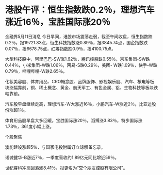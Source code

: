 # 港股午评：恒生指数跌0.2％，理想汽车涨近16％，宝胜国际涨20％

金融界5月11日消息
今日早间，港股市场震荡走弱，截至午间收盘，恒生指数跌0.2％，报19721.83点，恒生科技指数涨0.89％，报3845.74点，国企指数跌0.07％，报6678.75点，红筹指数跌0.9％，报4100.75点。

大型科技股中，阿里巴巴-SW涨1.62％，腾讯控股跌0.55％，京东集团-SW跌0.44％，小米集团-W跌1.06％，网易-S跌0.29％，美团-
W跌1.09％，快手-W跌0.79％，哔哩哔哩-W跌2.65％。

化妆美容股、体育用品、CRO概念股、品牌服饰、影视娱乐股、汽车、核电等板块涨幅靠前，铜、稀土概念、黄金、航天军工、有色金属、铝、生物科技等板块跌幅靠前。

汽车股早盘继续走高，理想汽车-W大涨近16％，小鹏汽车-W涨近2％，比亚迪股份涨超1％。

体育用品股早盘大多回暖，宝胜国际涨20％，滔搏涨3.83％，特步国际涨1.73％，361度小幅上涨。

个股聚焦

澳能建设涨超5％，与国家电投附属订立谅解备忘录。

诺诚健华-B涨近7％，一季度营收约1.89亿元同比增近59％。

世纪睿科冲高回落涨8.41％，拟更名为“交个朋友控股有限公司”。

